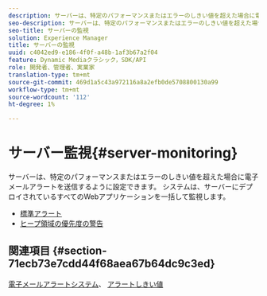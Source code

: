 ```yaml
---
description: サーバーは、特定のパフォーマンスまたはエラーのしきい値を超えた場合に電子メールアラートを送信するように設定できます。 システムは、サーバーにデプロイされているすべてのWebアプリケーションを一括して監視します。
seo-description: サーバーは、特定のパフォーマンスまたはエラーのしきい値を超えた場合に電子メールアラートを送信するように設定できます。 システムは、サーバーにデプロイされているすべてのWebアプリケーションを一括して監視します。
seo-title: サーバーの監視
solution: Experience Manager
title: サーバーの監視
uuid: c4042ed9-e186-4f0f-a48b-1af3b67a2f04
feature: Dynamic Mediaクラシック，SDK/API
role: 開発者、管理者、実業家
translation-type: tm+mt
source-git-commit: 469d1a5c43a972116a8a2efb0de5708800130a99
workflow-type: tm+mt
source-wordcount: '112'
ht-degree: 1%

---
```



# サーバー監視{#server-monitoring}

サーバーは、特定のパフォーマンスまたはエラーのしきい値を超えた場合に電子メールアラートを送信するように設定できます。 システムは、サーバーにデプロイされているすべてのWebアプリケーションを一括して監視します。

* [標準アラート](r-standard-alerts.md)
* [ヒープ領域の優先度の警告](c-heap-space-priority-alert.md)

## 関連項目 {#section-71ecb73e7cdd44f68aea67b64dc9c3ed}

[電子メールアラートシステム](../../../../is-api/image-serving-api-ref/c-configuration-and-administration/c-server-settings/r-monitoring-and-alerting-system.md#reference-4b604b5f8b014ecca89cf55d8ebb2d39)、 [アラートしきい値](../../../../is-api/image-serving-api-ref/c-configuration-and-administration/c-server-settings/r-alert-thresholds.md#reference-a77d3f92f456419a878bf18782d38922)
